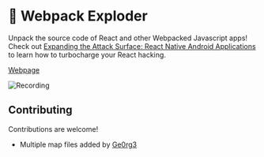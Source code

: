 # 🤯 Webpack Exploder
Unpack the source code of React and other Webpacked Javascript apps! Check out [Expanding the Attack Surface: React Native Android Applications](https://blog.assetnote.io/bug-bounty/2020/02/01/expanding-attack-surface-react-native/) to learn how to turbocharge your React hacking.

[Webpage](https://spaceraccoon.github.io/webpack-exploder/)

![Recording](https://github.com/spaceraccoon/webpack-exploder/raw/master/recording.gif)

## Contributing

Contributions are welcome!

- Multiple map files added by [Ge0rg3](https://github.com/Ge0rg3)
